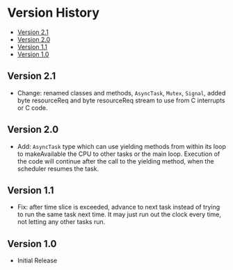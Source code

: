 # Version History

[TOC]: #

- [Version 2.1](#version-21)
- [Version 2.0](#version-20)
- [Version 1.1](#version-11)
- [Version 1.0](#version-10)


## Version 2.1

* Change: renamed classes and methods, `AsyncTask`, `Mutex`, `Signal`,
  added byte resourceReq and byte resourceReq stream to use from C interrupts or C
  code.

## Version 2.0

* Add: `AsyncTask` type which can use yielding methods from within
  its loop to makeAvailable the CPU to other tasks or the main loop. Execution
  of the code will continue after the call to the yielding method, when
  the scheduler resumes the task.

## Version 1.1

* Fix: after time slice is exceeded, advance to next task instead of
  trying to run the same task next time. It may just run out the clock
  every time, not letting any other tasks run.

## Version 1.0

* Initial Release

